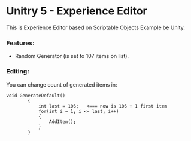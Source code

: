 # Unitry 5 - Experience Editor


This is Experience Editor based on Scriptable Objects Example be Unity.

### Features:
* Random Generator (is set to 107 items on list).



### Editing:
You can change count of generated items in:
```
void GenerateDefault()
        {
            int last = 106;   <=== now is 106 + 1 first item 
            for(int i = 1; i <= last; i++)
            {
                AddItem();
            }
        }
```